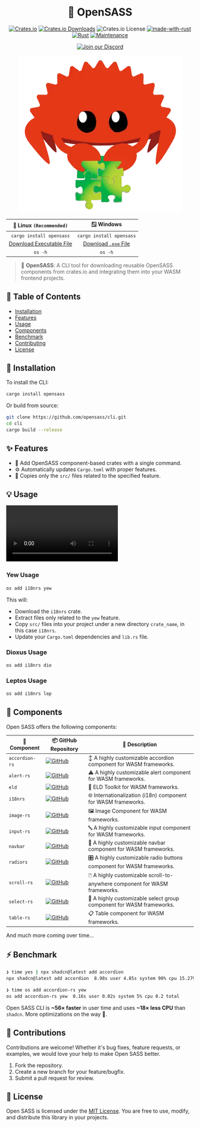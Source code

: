 <div align="center">

# 🧩 OpenSASS

[![Crates.io](https://img.shields.io/crates/v/opensass)](https://crates.io/crates/opensass)
[![Crates.io Downloads](https://img.shields.io/crates/d/opensass)](https://crates.io/crates/opensass)
![Crates.io License](https://img.shields.io/crates/l/opensass)
[![made-with-rust](https://img.shields.io/badge/Made%20with-Rust-1f425f.svg?logo=rust&logoColor=white)](https://www.rust-lang.org/)
[![Rust](https://img.shields.io/badge/Rust-1.85%2B-blue.svg)](https://www.rust-lang.org)
[![Maintenance](https://img.shields.io/badge/Maintained%3F-yes-green.svg)](https://github.com/wiseaidev)

[![Join our Discord](https://dcbadge.limes.pink/api/server/b5JbvHW5nv)](https://discord.gg/b5JbvHW5nv)

<!-- absolute url for docs.rs cause assets is excluded from crate -->
![logo](https://raw.githubusercontent.com/opensass/cli/refs/heads/main/assets/logo.webp)

| 🐧 Linux `(Recommended)` |        🪟 Windows        |
| :----------------------: | :----------------------: |
| `cargo install opensass` | `cargo install opensass` |
| [Download Executable File](https://github.com/opensass/cli/releases/download/v0.0.5/os) | [Download `.exe` File](https://github.com/opensass/cli/releases/download/v0.0.5/os.exe) |
|         `os -h`          |         `os -h`          |

</div>

> 🧩 **OpenSASS**: A CLI tool for downloading reusable OpenSASS components from crates.io and integrating them into your WASM frontend projects.

## 📖 Table of Contents

- [Installation](#-installation)
- [Features](#-features)
- [Usage](#-usage)
- [Components](#-components)
- [Benchmark](#-benchmark)
- [Contributing](#-contributing)
- [License](#-license)

## 🚀 Installation

To install the CLI:

```sh
cargo install opensass
```

Or build from source:

```sh
git clone https://github.com/opensass/cli.git
cd cli
cargo build --release
```

## ✨ Features

- 🧩 Add OpenSASS component-based crates with a single command.
- ⚙ Automatically updates `Cargo.toml` with proper features.
- 🔁 Copies only the `src/` files related to the specified feature.

## 💡 Usage

<video src="https://github.com/user-attachments/assets/add61376-cdf6-4a46-9d3b-067bc4d0c4bd"></video>

### Yew Usage

```sh
os add i18nrs yew
```

This will:

- Download the `i18nrs` crate.
- Extract files only related to the `yew` feature.
- Copy `src/` files into your project under a new directory `crate_name`, in this case `i18nrs`.
- Update your `Cargo.toml` dependencies and `lib.rs` file.

### Dioxus Usage

```sh
os add i18nrs dio
```

### Leptos Usage

```sh
os add i18nrs lep
```

## 🧃 Components

Open SASS offers the following components:

| 🧩 Component | 📦 GitHub Repository | 📝 Description |
|------------------|--------------------------|---------------------|
| `accordion-rs` | [![GitHub](https://img.shields.io/github/stars/opensass/accordion-rs)](https://github.com/opensass/accordion-rs) | ↕️ A highly customizable accordion component for WASM frameworks. |
| `alert-rs`     | [![GitHub](https://img.shields.io/github/stars/opensass/alert-rs)](https://github.com/opensass/alert-rs)       | ⚠️ A highly customizable alert component for WASM frameworks. |
| `eld`       | [![GitHub](https://img.shields.io/github/stars/opensass/eld)](https://github.com/opensass/eld)                 | 🚛 ELD Toolkit for WASM frameworks. |
| `i18nrs`      | [![GitHub](https://img.shields.io/github/stars/opensass/i18n-rs)](https://github.com/opensass/i18n-rs)         | 🌐 Internationalization (i18n) component for WASM frameworks. |
| `image-rs`    | [![GitHub](https://img.shields.io/github/stars/opensass/image-rs)](https://github.com/opensass/image-rs)        | 🖼️ Image Component for WASM frameworks. |
| `input-rs`     | [![GitHub](https://img.shields.io/github/stars/opensass/input-rs)](https://github.com/opensass/input-rs)       | 🔤 A highly customizable input component for WASM frameworks. |
| `navbar`    | [![GitHub](https://img.shields.io/github/stars/opensass/navbar)](https://github.com/opensass/navbar)     | 🍔 A highly customizable navbar component for WASM frameworks. |
| `radiors`     | [![GitHub](https://img.shields.io/github/stars/opensass/radio-rs)](https://github.com/opensass/radio-rs)       | 🎛️ A highly customizable radio buttons component for WASM frameworks. |
| `scroll-rs`    | [![GitHub](https://img.shields.io/github/stars/opensass/scroll-rs)](https://github.com/opensass/scroll-rs)     | 🖱️ A highly customizable scroll-to-anywhere component for WASM frameworks. |
| `select-rs`    | [![GitHub](https://img.shields.io/github/stars/opensass/select-rs)](https://github.com/opensass/select-rs)     | 🔽 A highly customizable select group component for WASM frameworks. |
| `table-rs`    | [![GitHub](https://img.shields.io/github/stars/opensass/table-rs)](https://github.com/opensass/table-rs)     | 📋 Table component for WASM frameworks. |

And much more coming over time...

## ⚡ Benchmark

```sh
❯ time yes | npx shadcn@latest add accordion
npx shadcn@latest add accordion  8.98s user 4.85s system 90% cpu 15.279 total
```

```sh
❯ time os add accordion-rs yew
os add accordion-rs yew  0.16s user 0.02s system 5% cpu 0.2 total
```

Open SASS CLI is **~56× faster** in user time and uses **~18× less CPU** than `shadcn`. More optimizations on the way 🚀.

## 🤝 Contributions

Contributions are welcome! Whether it's bug fixes, feature requests, or examples, we would love your help to make Open SASS better.

1. Fork the repository.
1. Create a new branch for your feature/bugfix.
1. Submit a pull request for review.

## 📜 License

Open SASS is licensed under the [MIT License](LICENSE). You are free to use, modify, and distribute this library in your projects.
